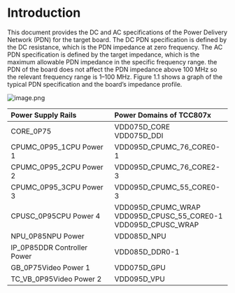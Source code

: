 # Introduction

This document provides the DC and AC specifications of the Power Delivery Network (PDN) for the target board.
The DC PDN specification is defined by the DC resistance, which is the PDN impedance at zero frequency.
The AC PDN specification is defined by the target impedance, which is the maximum allowable PDN impedance in the specific frequency range. the PDN of the board does not affect the PDN impedance above 100 MHz so the relevant frequency range is 1–100 MHz.
Figure 1.1 shows a graph of the typical PDN specification and the board’s impedance profile.

![image.png](attachment:703eeee7-ab33-46a8-b3e7-d77d430e6b7b:image.png)

| Power Supply Rails         | Power Domains of TCC807x            |
|:----------------------------|:------------------------------------|
| CORE_0P75                   | VDD075D_CORE <br> VDD075D_DDI       |
| CPUMC_0P95_1CPU Power 1     | VDD095D_CPUMC_76_CORE0-1            |
| CPUMC_0P95_2CPU Power 2     | VDD095D_CPUMC_76_CORE2-3            |
| CPUMC_0P95_3CPU Power 3     | VDD095D_CPUMC_55_CORE0-3            |
| CPUSC_0P95CPU Power 4       | VDD095D_CPUMC_WRAP <br> VDD095D_CPUSC_55_CORE0-1 <br> VDD095D_CPUSC_WRAP |
| NPU_0P85NPU Power           | VDD085D_NPU                        |
| IP_0P85DDR Controller Power | VDD085D_DDR0-1                     |
| GB_0P75Video Power 1        | VDD075D_GPU                        |
| TC_VB_0P95Video Power 2     | VDD095D_VPU                        |

